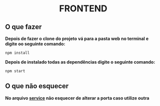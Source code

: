 <h1 align="center"><strong>FRONTEND</strong></h1>


## O que fazer


<b>Depois de fazer o clone do projeto vá para a pasta web no terminal e digite oo seguinte comando: </b>

```
npm install
```

<b>Depois de instalado todas as dependências digite o seguinte comando:</b> 

```
npm start
``` 

## O que não esquecer

<b>No arquivo [service](https://github.com/GALSANTA/api_with_node/blob/master/web/src/service/api.js) não esquecer de alterar a porta caso utilize outra</b> 


